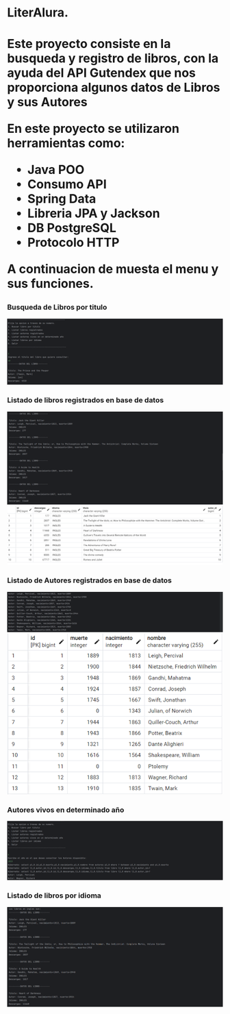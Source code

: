 <h1> LiterAlura.<h1/>
<p>Este proyecto consiste en la busqueda y registro de libros, con la ayuda del API Gutendex que nos proporciona algunos datos de Libros y sus Autores</p>
En este proyecto se utilizaron herramientas como:
<ul>
  <li>Java POO</li>
  <li>Consumo API</li>
  <li>Spring Data</li>
  <li>Libreria JPA y Jackson</li>
  <li>DB PostgreSQL</li>
  <li>Protocolo HTTP</li>
</ul>

<p>A continuacion de muesta el menu y sus funciones.</p>
<h3>Busqueda de Libros por titulo</h3>
<img src="ImgTitulo.png" , alt="libroTitulo"><img/>
<h3>Listado de libros registrados en base de datos</h3>
<img src="registroLibro.png" , alt="RL"><img/>
<img src="DBlibro.png" , alt="DBl"><img/>
<h3>Listado de Autores registrados en base de datos</h3>
<img src="registroAutores.png" , alt="RA"><img/>
<img src="DBautor.png" , alt="DBA"><img/>
<h3>Autores vivos en determinado año</h3>
<img src="anoAutor.png" , alt="AA"><img/>
<h3>Listado de libros por idioma</h3>
<img src="librosIdioma.png" , alt="LI"><img/>




